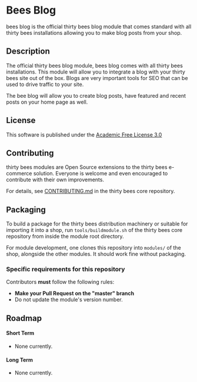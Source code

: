 # Bees Blog

bees blog is the official thirty bees blog module that comes standard with all thirty bees installations allowing you to make blog posts from your shop.

## Description

The official thirty bees blog module, bees blog comes with all thirty bees installations. This module will allow you to integrate a blog with your thirty bees site out of the box. Blogs are very important tools for SEO that can be used to drive traffic to your site.

The bee blog will allow you to create blog posts, have featured and recent posts on your home page as well.

## License

This software is published under the [Academic Free License 3.0](https://opensource.org/licenses/afl-3.0.php)

## Contributing

thirty bees modules are Open Source extensions to the thirty bees e-commerce solution. Everyone is welcome and even encouraged to contribute with their own improvements.

For details, see [CONTRIBUTING.md](https://github.com/thirtybees/thirtybees/blob/1.0.x/CONTRIBUTING.md) in the thirty bees core repository.

## Packaging

To build a package for the thirty bees distribution machinery or suitable for importing it into a shop, run `tools/buildmodule.sh` of the thirty bees core repository from inside the module root directory.

For module development, one clones this repository into `modules/` of the shop, alongside the other modules. It should work fine without packaging.

### Specific requirements for this repository

Contributors **must** follow the following rules:

* **Make your Pull Request on the "master" branch**
* Do not update the module's version number.

## Roadmap

#### Short Term

* None currently.

#### Long Term

* None currently.

